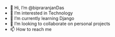 - 👋 Hi, I’m @bipraranjanDas
- 👀 I’m interested in Technology 
- 🌱 I’m currently learning Django 
- 💞️ I’m looking to collaborate on personal projects 
- 📫 How to reach me 

<!---
bipraranjanDas/bipraranjanDas is a ✨ special ✨ repository because its `README.md` (this file) appears on your GitHub profile.
You can click the Preview link to take a look at your changes.
--->
